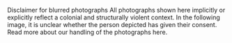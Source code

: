 Disclaimer for blurred photographs All photographs shown here implicitly
or explicitly reflect a colonial and structurally violent context. In
the following image, it is unclear whether the person depicted has given
their consent. Read more about our handling of the photographs here.
